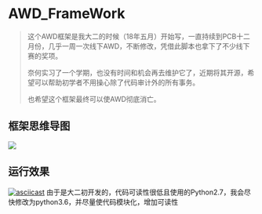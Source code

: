 # AWD_FrameWork

> 这个AWD框架是我大二的时候（18年五月）开始写，一直持续到PCB十二月份，几乎一周一次线下AWD，不断修改，凭借此脚本也拿下了不少线下赛的奖项。
> 
> 奈何实习了一个学期，也没有时间和机会再去维护它了，近期将其开源，希望可以帮助初学者不用操心除了代码审计外的所有事务。
> 
> 也希望这个框架最终可以使AWD彻底消亡。

## 框架思维导图

![](https://github.com/NEALWE/AWD_FrameWork/blob/master/AWD.png)

## 运行效果

[![asciicast](https://asciinema.org/a/bmbZaMMiiFQeEvV9ehN35VsFp.svg)](https://asciinema.org/a/bmbZaMMiiFQeEvV9ehN35VsFp)
由于是大二初开发的，代码可读性很低且使用的Python2.7，我会尽快修改为python3.6，并尽量使代码模块化，增加可读性


